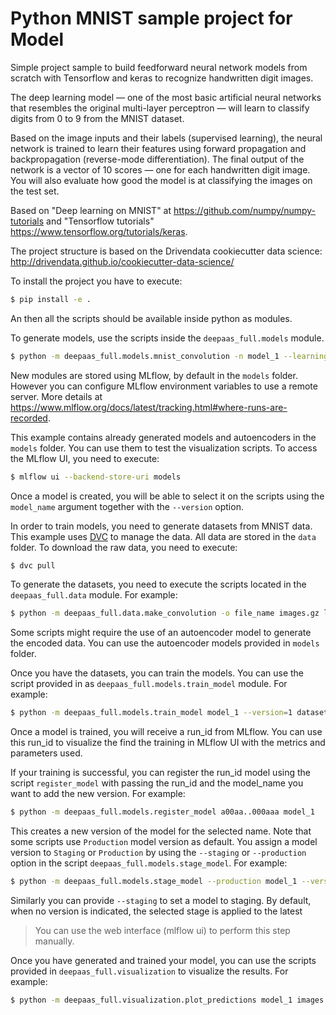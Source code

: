 # Python MNIST sample project for Model

Simple project sample to build feedforward neural network models from scratch
with Tensorflow and keras to recognize handwritten digit images.

The deep learning model — one of the most basic artificial neural networks
that resembles the original multi-layer perceptron — will learn to classify
digits from 0 to 9 from the MNIST dataset.

Based on the image inputs and their labels (supervised learning), the neural
network is trained to learn their features using forward propagation and
backpropagation (reverse-mode differentiation). The final output of the
network is a vector of 10 scores — one for each handwritten digit image. You
will also evaluate how good the model is at classifying the images on the
test set.

Based on "Deep learning on MNIST" at https://github.com/numpy/numpy-tutorials
and "Tensorflow tutorials" https://www.tensorflow.org/tutorials/keras.

The project structure is based on the Drivendata cookiecutter data science:
http://drivendata.github.io/cookiecutter-data-science/

To install the project you have to execute:

```bash
$ pip install -e .
```

An then all the scripts should be available inside python as modules.

To generate models, use the scripts inside the `deepaas_full.models` module.

```bash
$ python -m deepaas_full.models.mnist_convolution -n model_1 --learning_rate 1e-4
```

New modules are stored using MLflow, by default in the `models` folder. However
you can configure MLflow environment variables to use a remote server. More
details at https://www.mlflow.org/docs/latest/tracking.html#where-runs-are-recorded.

This example contains already generated models and autoencoders in the
`models` folder. You can use them to test the visualization scripts. To access
the MLflow UI, you need to execute:

```bash
$ mlflow ui --backend-store-uri models
```

Once a model is created, you will be able to select it on the scripts using the
`model_name` argument together with the `--version` option.

In order to train models, you need to generate datasets from MNIST data. This
example uses [DVC](https://dvc.org/) to manage the data. All data are stored
in the `data` folder. To download the raw data, you need to execute:

```bash
$ dvc pull
```

To generate the datasets, you need to execute the scripts located in the
`deepaas_full.data` module. For example:

```bash
$ python -m deepaas_full.data.make_convolution -o file_name images.gz labels.gz
```

Some scripts might require the use of an autoencoder model to generate the
encoded data. You can use the autoencoder models provided in `models` folder.

Once you have the datasets, you can train the models. You can use the script
provided in as `deepaas_full.models.train_model` module. For example:

```bash
$ python -m deepaas_full.models.train_model model_1 --version=1 dataset.npz
```

Once a model is trained, you will receive a run_id from MLflow. You can use
this run_id to visualize the find the training in MLflow UI with the metrics
and parameters used.

If your training is successful, you can register the run_id model using the
script `register_model` with passing the run_id and the model_name you want to
add the new version. For example:

```bash
$ python -m deepaas_full.models.register_model a00aa..000aaa model_1
```

This creates a new version of the model for the selected name. Note that some
scripts use `Production` model version as default. You assign a model version
to `Staging` or `Production` by using the `--staging` or `--production` option
in the script `deepaas_full.models.stage_model`. For example:

```bash
$ python -m deepaas_full.models.stage_model --production model_1 --version=1
```

Similarly you can provide `--staging` to set a model to staging. By default,
when no version is indicated, the selected stage is applied to the latest

> You can use the web interface (mlflow ui) to perform this step manually.

Once you have generated and trained your model, you can use the scripts
provided in `deepaas_full.visualization` to visualize the results. For example:

```bash
$ python -m deepaas_full.visualization.plot_predictions model_1 images.gz labels.gz
```
